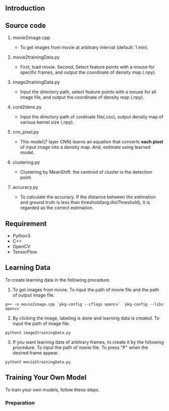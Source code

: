 ## Introduction

## Source code
1. movie2image.cpp
    * To get images from movie at arbitrary interval (default: 1 min).

2. movie2trainingData.py
    * First, load movie. Second, Select feature points with a mouse for specific frames,
    and output the coordinate of density map (.npy).

3. image2trainingData.py
    * Input the directory path, select feature points with a mouse for all image file,
    and output the coordinate of density map (.npy).

4. cord2dens.py
    * Input the directory path of cordinate file(.csv), output density map of various kernel size (.npy).

5. cnn_pixel.py
    * This model(7 layer CNN) learns an equation that converts **each pixel** of input
    image into a density map. And, estimate using learned model.

6. clustering.py
    * Clustering by MeanShift. the centroid of cluster is the detection point.

7. accuracy.py
    * To calculate the accuracy. If the distance between the estimation and ground truth is
    less than threshold(arg:distThreshold), it is regarded as the correct estimation.


## Requirement
* Python3
* C++
* OpenCV
* TensorFlow

## Learning Data
To create learning data in the following procedure.
1. To get images from movie. To input the path of movie file and the path of output image file.
```
g++ -o movie2image.cpp `pkg-config --cflags opencv` `pkg-config --libs opencv`
```

2. By clicking the image, labeling is done and learning data is created. To input the path of image file.
```
python3 image2trainingData.py
```

3. If you want learning data of arbitrary frames, to create it by the following procedure. To input the path of movie file. To press "P" when the desired frame appear.
```
python3 movie2trainingData.py
```

## Training Your Own Model
To train your own models, follow these steps.

### Preparation
